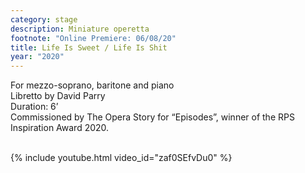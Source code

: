 ```yaml
---
category: stage
description: Miniature operetta
footnote: "Online Premiere: 06/08/20"
title: Life Is Sweet / Life Is Shit
year: "2020"
---
```


For mezzo-soprano, baritone and piano\
Libretto by David Parry\
Duration: 6’\
Commissioned by The Opera Story for “Episodes”, winner of the RPS Inspiration Award 2020.\
<br>

{% include youtube.html video_id="zaf0SEfvDu0" %}
